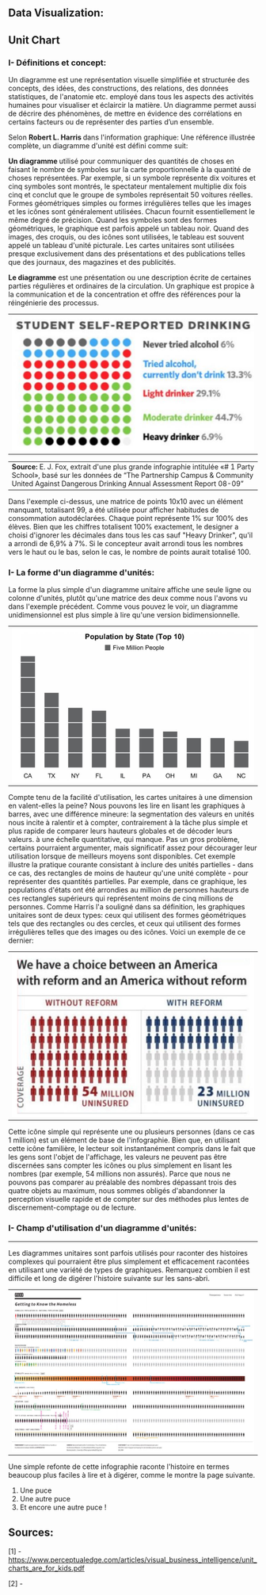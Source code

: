 <strong> Data Visualization:</strong>
-----------------
## Unit Chart
### I- Définitions et concept:
Un diagramme est une représentation visuelle simplifiée et structurée des concepts, des idées, des constructions, des relations, des données statistiques, de l'anatomie etc. employé dans tous les aspects des activités humaines pour visualiser et éclaircir la matière. Un diagramme permet aussi de décrire des phénomènes, de mettre en évidence des corrélations en certains facteurs ou de représenter des parties d’un ensemble.

Selon <b> Robert L. Harris </b> dans l'information graphique: Une référence illustrée complète, un diagramme d'unité est défini comme suit:

<b> Un diagramme </b> utilisé pour communiquer des quantités de choses en faisant le nombre de symboles sur la carte proportionnelle à la quantité de choses représentées. Par exemple, si un symbole représente dix voitures et cinq symboles sont montrés, le spectateur mentalement multiplie dix fois cinq et conclut que le groupe de symboles représentait 50 voitures réelles. Formes géométriques simples ou formes irrégulières telles que les images et les icônes sont généralement utilisées. Chacun fournit essentiellement le même degré de précision. Quand les symboles sont des formes géométriques, le graphique est parfois appelé un tableau noir. Quand des images, des croquis, ou des icônes sont utilisées, le tableau est souvent appelé un tableau d'unité picturale. Les cartes unitaires sont utilisées presque exclusivement dans des présentations et des publications telles que des journaux, des magazines et des publicités.


<b>Le diagramme</b> est une présentation ou une description écrite de certaines parties régulières et ordinaires de la circulation. Un graphique est propice à la communication et de la concentration et offre des références pour la réingénierie des processus.

<table border="0">
  <tr>
    <td>
      <img src="exemple1.JPG" "align:"center">
    </td>
  </tr>
</table>

<table border="0">
  <tr>
    <td>
    <strong>Source:</strong> E. J. Fox, extrait d'une plus grande infographie intitulée «# 1 Party School», basé sur les données de “The Partnership Campus & Community United Against Dangerous Drinking Annual Assessment Report 08-09”
 </td>
  </tr>
</table>

Dans l'exemple ci-dessus, une matrice de points 10x10 avec un élément manquant, totalisant 99, a été utilisée pour afficher habitudes de consommation autodéclarées. Chaque point représente 1% sur 100% des élèves. Bien que les chiffres totalisent 100% exactement, le designer a choisi d'ignorer les décimales dans tous les cas sauf "Heavy Drinker", qu'il a arrondi de 6,9% à 7%. Si le concepteur avait arrondi tous les nombres vers le haut ou le bas, selon le cas, le nombre de points aurait totalisé 100.

### I- La forme d'un diagramme d'unités:
La forme la plus simple d'un diagramme unitaire affiche une seule ligne ou colonne d'unités, plutôt qu'une matrice des deux comme nous l'avons vu dans l'exemple précédent. Comme vous pouvez le voir, un diagramme unidimensionnel est plus simple à lire qu'une version bidimensionnelle.
<table border="0">
  <tr>
    <td>
      <img src="exemple2.JPG" "align:"center">
    </td>
  </tr>
</table>
<p> Compte tenu de la facilité d'utilisation, les cartes unitaires à une dimension en valent-elles la peine? Nous pouvons les lire en lisant les graphiques à barres, avec une différence mineure: la segmentation des valeurs en unités nous incite à ralentir et à compter, contrairement à la tâche plus simple et plus rapide de comparer leurs hauteurs globales et de décoder leurs valeurs. à une échelle quantitative, qui manque. Pas un gros problème, certains pourraient argumenter, mais significatif assez pour décourager leur utilisation lorsque de meilleurs moyens sont disponibles. Cet exemple illustre la pratique courante consistant à inclure des unités partielles - dans ce cas, des rectangles de moins de hauteur qu'une unité complète - pour représenter des quantités partielles.
Par exemple, dans ce graphique, les populations d'états ont été arrondies au million de personnes hauteurs de ces rectangles supérieurs qui représentent moins de cinq millions de personnes.
Comme Harris l'a souligné dans sa définition, les graphiques unitaires sont de deux types: ceux qui utilisent des formes géométriques
tels que des rectangles ou des cercles, et ceux qui utilisent des formes irrégulières telles que des images ou des icônes. Voici un exemple de ce dernier:</p>

<table border="0">
  <tr>
    <td>
     <img src="exemple3.JPG" "align:"center">
 </td>
  </tr>
</table>

Cette icône simple qui représente une ou plusieurs personnes (dans ce cas 1 million) est un élément de base de l'infographie. Bien que, en utilisant cette icône familière, le lecteur soit instantanément compris dans le fait que les gens sont l'objet de l'affichage, les valeurs ne peuvent pas être discernées sans compter les icônes ou plus simplement en lisant les nombres (par exemple, 54 millions non assurés). Parce que nous ne pouvons pas comparer au préalable des nombres dépassant trois des quatre objets au maximum, nous sommes obligés d'abandonner la perception visuelle rapide et de compter sur des méthodes plus lentes de discernement-comptage ou de lecture.
### I- Champ d'utilisation d'un diagramme d'unités:
-----------------
Les diagrammes unitaires sont parfois utilisés pour raconter des histoires complexes qui pourraient être plus simplement et efficacement racontées en utilisant une variété de types de graphiques. Remarquez combien il est difficile et long de digérer l'histoire suivante sur les sans-abri.

<table border="0">
  <tr>
    <td>
     <img src="exemple4.JPG" "align:"center">
 </td>
  </tr>
</table>

Une simple refonte de cette infographie raconte l'histoire en termes beaucoup plus faciles à lire et à digérer, comme le montre la page suivante.

<ol>
<li>Une puce</li>
<li>Une autre puce</li>
<li>Et encore une autre puce !</li>
</ol>



## Sources:
[1] - https://www.perceptualedge.com/articles/visual_business_intelligence/unit_charts_are_for_kids.pdf

[2] - 
